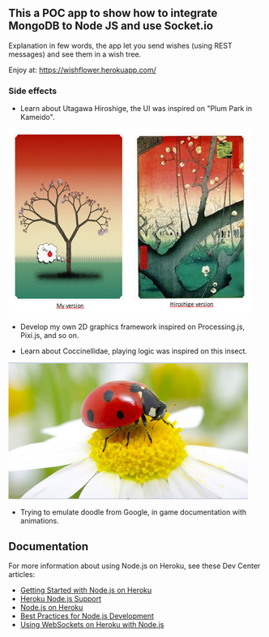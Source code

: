 ## This a POC app to show how to integrate MongoDB to Node JS and use Socket.io
Explanation in few words, the app let you send wishes (using REST messages) and see them in a wish tree.

Enjoy at: https://wishflower.herokuapp.com/

### Side effects
- Learn about Utagawa Hiroshige, the UI was inspired on "Plum Park in Kameido".

![UI side by side](https://github.com/mfontanadev/wishflower/blob/master/doc/wishflower_screenshot1.PNG)

- Develop my own 2D graphics framework inspired on Processing.js, Pixi.js, and so on.

- Learn about Coccinellidae, playing logic was inspired on this insect.

![Ladybug](https://github.com/mfontanadev/wishflower/blob/master/doc/coccinellidae.PNG)

- Trying to emulate doodle from Google, in game documentation with animations.

## Documentation

For more information about using Node.js on Heroku, see these Dev Center articles:

- [Getting Started with Node.js on Heroku](https://devcenter.heroku.com/articles/getting-started-with-nodejs)
- [Heroku Node.js Support](https://devcenter.heroku.com/articles/nodejs-support)
- [Node.js on Heroku](https://devcenter.heroku.com/categories/nodejs)
- [Best Practices for Node.js Development](https://devcenter.heroku.com/articles/node-best-practices)
- [Using WebSockets on Heroku with Node.js](https://devcenter.heroku.com/articles/node-websockets)
